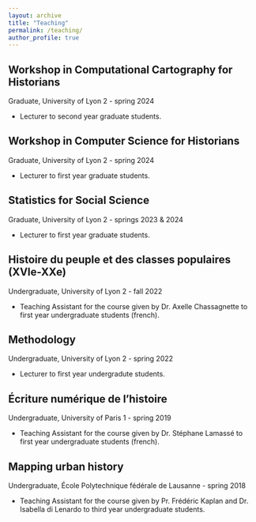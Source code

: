 ```yaml
---
layout: archive
title: "Teaching"
permalink: /teaching/
author_profile: true
---
```


## Workshop in Computational Cartography for Historians
Graduate, University of Lyon 2 - spring 2024

* Lecturer to second year graduate students.


## Workshop in Computer Science for Historians
Graduate, University of Lyon 2 - spring 2024

* Lecturer to first year graduate students.


## Statistics for Social Science
Graduate, University of Lyon 2 - springs 2023 & 2024

* Lecturer to first year graduate students. 


## Histoire du peuple et des classes populaires (XVIe-XXe) 
Undergraduate, University of Lyon 2 - fall 2022

* Teaching Assistant for the course given by Dr. Axelle Chassagnette to first year undergraduate students (french).


## Methodology
Undergraduate, University of Lyon 2 - spring 2022

* Lecturer to first year undergradute students. 


## Écriture numérique de l’histoire 
Undergraduate, University of Paris 1 - spring 2019

* Teaching Assistant for the course given by Dr. Stéphane Lamassé to first year undergraduate students (french).



## Mapping urban history
Undergraduate, École Polytechnique fédérale de Lausanne - spring 2018

* Teaching Assistant for the course given by Pr. Frédéric Kaplan and Dr. Isabella di Lenardo to third year undergraduate students.

